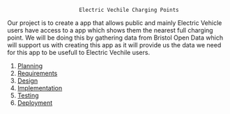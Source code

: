                            Electric Vechile Charging Points

Our project is to create a app that allows public and mainly Electric Vehicle users have access to a app which shows them the nearest full charging point. We will be doing this by gathering data from Bristol Open Data which will support us with creating this app as it will provide us the data we need for this app to be usefull to Electric Vechile users.

1. [Planning](docs/planning.md)
2. [Requirements](docs/requirements.md)
3. [Design](docs/design.md)
4. [Implementation](docs/implementation.md)
5. [Testing](docs/testing.md)
6. [Deployment](docs/deployment.md)
